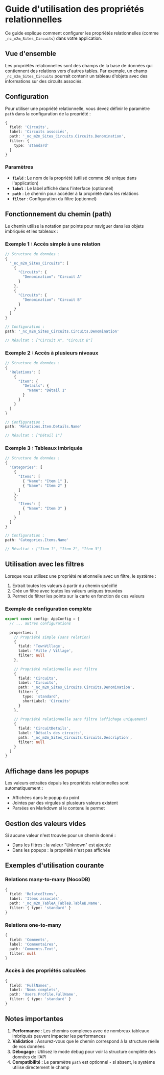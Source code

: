 # Guide d'utilisation des propriétés relationnelles

Ce guide explique comment configurer les propriétés relationnelles (comme `_nc_m2m_Sites_Circuits`) dans votre application.

## Vue d'ensemble

Les propriétés relationnelles sont des champs de la base de données qui contiennent des relations vers d'autres tables. Par exemple, un champ `_nc_m2m_Sites_Circuits` pourrait contenir un tableau d'objets avec des informations sur des circuits associés.

## Configuration

Pour utiliser une propriété relationnelle, vous devez définir le paramètre `path` dans la configuration de la propriété :

```typescript
{
  field: 'Circuits',
  label: 'Circuits associés',
  path: '_nc_m2m_Sites_Circuits.Circuits.Denomination',
  filter: {
    type: 'standard'
  }
}
```

### Paramètres

- **`field`** : Le nom de la propriété (utilisé comme clé unique dans l'application)
- **`label`** : Le label affiché dans l'interface (optionnel)
- **`path`** : Le chemin pour accéder à la propriété dans les relations
- **`filter`** : Configuration du filtre (optionnel)

## Fonctionnement du chemin (path)

Le chemin utilise la notation par points pour naviguer dans les objets imbriqués et les tableaux :

### Exemple 1 : Accès simple à une relation

```typescript
// Structure de données :
{
  "_nc_m2m_Sites_Circuits": [
    {
      "Circuits": {
        "Denomination": "Circuit A"
      }
    },
    {
      "Circuits": {
        "Denomination": "Circuit B"
      }
    }
  ]
}

// Configuration :
path: '_nc_m2m_Sites_Circuits.Circuits.Denomination'

// Résultat : ["Circuit A", "Circuit B"]
```

### Exemple 2 : Accès à plusieurs niveaux

```typescript
// Structure de données :
{
  "Relations": [
    {
      "Item": {
        "Details": {
          "Name": "Détail 1"
        }
      }
    }
  ]
}

// Configuration :
path: 'Relations.Item.Details.Name'

// Résultat : ["Détail 1"]
```

### Exemple 3 : Tableaux imbriqués

```typescript
// Structure de données :
{
  "Categories": [
    {
      "Items": [
        { "Name": "Item 1" },
        { "Name": "Item 2" }
      ]
    },
    {
      "Items": [
        { "Name": "Item 3" }
      ]
    }
  ]
}

// Configuration :
path: 'Categories.Items.Name'

// Résultat : ["Item 1", "Item 2", "Item 3"]
```

## Utilisation avec les filtres

Lorsque vous utilisez une propriété relationnelle avec un filtre, le système :

1. Extrait toutes les valeurs à partir du chemin spécifié
2. Crée un filtre avec toutes les valeurs uniques trouvées
3. Permet de filtrer les points sur la carte en fonction de ces valeurs

### Exemple de configuration complète

```typescript
export const config: AppConfig = {
  // ... autres configurations
  
  properties: [
    // Propriété simple (sans relation)
    {
      field: 'TownVillage',
      label: 'Ville / Village',
      filter: null
    },
    
    // Propriété relationnelle avec filtre
    {
      field: 'Circuits',
      label: 'Circuits',
      path: '_nc_m2m_Sites_Circuits.Circuits.Denomination',
      filter: {
        type: 'standard',
        shortLabel: 'Circuits'
      }
    },
    
    // Propriété relationnelle sans filtre (affichage uniquement)
    {
      field: 'CircuitDetails',
      label: 'Détails des circuits',
      path: '_nc_m2m_Sites_Circuits.Circuits.Description',
      filter: null
    }
  ]
}
```

## Affichage dans les popups

Les valeurs extraites depuis les propriétés relationnelles sont automatiquement :

- Affichées dans le popup du point
- Jointes par des virgules si plusieurs valeurs existent
- Parsées en Markdown si le contenu le permet

## Gestion des valeurs vides

Si aucune valeur n'est trouvée pour un chemin donné :

- Dans les filtres : la valeur "Unknown" est ajoutée
- Dans les popups : la propriété n'est pas affichée

## Exemples d'utilisation courante

### Relations many-to-many (NocoDB)

```typescript
{
  field: 'RelatedItems',
  label: 'Items associés',
  path: '_nc_m2m_TableA_TableB.TableB.Name',
  filter: { type: 'standard' }
}
```

### Relations one-to-many

```typescript
{
  field: 'Comments',
  label: 'Commentaires',
  path: 'Comments.Text',
  filter: null
}
```

### Accès à des propriétés calculées

```typescript
{
  field: 'FullNames',
  label: 'Noms complets',
  path: 'Users.Profile.FullName',
  filter: { type: 'standard' }
}
```

## Notes importantes

1. **Performance** : Les chemins complexes avec de nombreux tableaux imbriqués peuvent impacter les performances
2. **Validation** : Assurez-vous que le chemin correspond à la structure réelle de vos données
3. **Débogage** : Utilisez le mode debug pour voir la structure complète des données de l'API
4. **Compatibilité** : Le paramètre `path` est optionnel - si absent, le système utilise directement le champ
